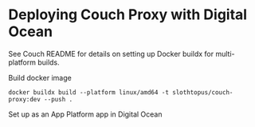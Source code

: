 # Deploying Couch Proxy with Digital Ocean

See Couch README for details on setting up Docker buildx for multi-platform builds.

Build docker image

```
docker buildx build --platform linux/amd64 -t slothtopus/couch-proxy:dev --push .
```

Set up as an App Platform app in Digital Ocean
